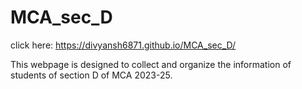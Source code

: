 # MCA_sec_D
 click here:  https://divyansh6871.github.io/MCA_sec_D/

This webpage is designed to collect and organize the information of students of section D of MCA 2023-25.

